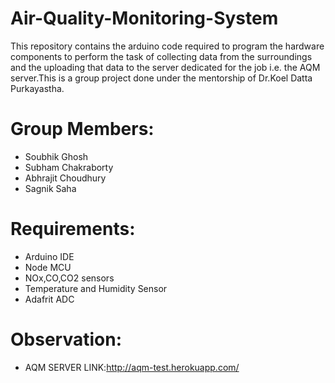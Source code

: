 # Air-Quality-Monitoring-System
This repository contains the arduino code required to program the hardware components to perform the task of collecting data from the surroundings and the uploading that data to the server dedicated for the job i.e. the AQM server.This is a group project done under the mentorship of Dr.Koel Datta Purkayastha.
# Group Members:
  - Soubhik Ghosh
  - Subham Chakraborty
  - Abhrajit Choudhury
  - Sagnik Saha
# Requirements:
  - Arduino IDE
  - Node MCU
  - NOx,CO,CO2 sensors
  - Temperature and Humidity Sensor
  - Adafrit ADC
# Observation:
 - AQM SERVER LINK:http://aqm-test.herokuapp.com/

